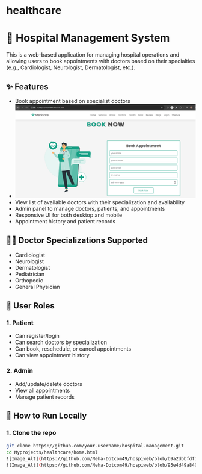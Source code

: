# healthcare
# 🏥 Hospital Management System

This is a web-based application for managing hospital operations and allowing users to book appointments with doctors based on their specialties (e.g., Cardiologist, Neurologist, Dermatologist, etc.).

## ✨ Features

- Book appointment based on specialist doctors
- ![Image_Alt](https://github.com/Neha-Dotcom49/hospiweb/blob/f50c1c98f2cf1db95539c67c4698c3a698a4b809/Capture3.PNG)
- View list of available doctors with their specialization and availability
- Admin panel to manage doctors, patients, and appointments
- Responsive UI for both desktop and mobile
- Appointment history and patient records

## 🧑‍⚕️ Doctor Specializations Supported

- Cardiologist
- Neurologist
- Dermatologist
- Pediatrician
- Orthopedic
- General Physician

## 👥 User Roles

### 1. Patient
- Can register/login
- Can search doctors by specialization
- Can book, reschedule, or cancel appointments
- Can view appointment history

### 2. Admin
- Add/update/delete doctors
- View all appointments
- Manage patient records

## 🚀 How to Run Locally

### 1. Clone the repo
```bash
git clone https://github.com/your-username/hospital-management.git
cd Myprojects/healthcare/home.html
![Image_Alt](https://github.com/Neha-Dotcom49/hospiweb/blob/b9a2dbbfdf7a50e5e7160b7bdf190c3f7e56d0e1/Capture.PNG)
![Image_Alt](https://github.com/Neha-Dotcom49/hospiweb/blob/95e4d49a840e306ebe54a70b34cae06083676b90/Capture2.PNG)


